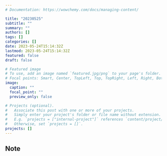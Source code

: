 ```yaml
---
# Documentation: https://wowchemy.com/docs/managing-content/

title: "20230525"
subtitle: ""
summary: ""
authors: []
tags: []
categories: []
date: 2023-05-24T15:14:32Z
lastmod: 2023-05-24T15:14:32Z
featured: false
draft: false

# Featured image
# To use, add an image named `featured.jpg/png` to your page's folder.
# Focal points: Smart, Center, TopLeft, Top, TopRight, Left, Right, BottomLeft, Bottom, BottomRight.
image:
  caption: ""
  focal_point: ""
  preview_only: false

# Projects (optional).
#   Associate this post with one or more of your projects.
#   Simply enter your project's folder or file name without extension.
#   E.g. `projects = ["internal-project"]` references `content/project/deep-learning/index.md`.
#   Otherwise, set `projects = []`.
projects: []
---
```


## Note


